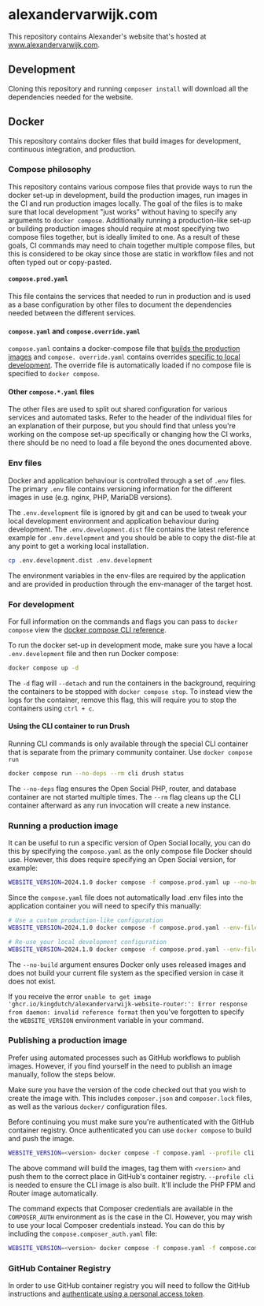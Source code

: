 # alexandervarwijk.com
This repository contains Alexander's website that's hosted at www.alexandervarwijk.com.

## Development
Cloning this repository and running `composer install` will download all the
dependencies needed for the website.

## Docker
This repository contains docker files that build images for development, continuous integration,
and production.

### Compose philosophy
This repository contains various compose files that provide ways to run the docker set-up in
development, build the production images, run images in the CI and run production images locally.
The goal of the files is to make sure that local development "just works" without having to
specify any arguments to `docker compose`. Additionally running a production-like set-up or building
production images should require at most specifying two compose files together, but is ideally
limited to one. As a result of these goals, CI commands may need to chain together multiple compose
files, but this is considered to be okay since those are static in workflow files and not often
typed out or copy-pasted.

#### `compose.prod.yaml`
This file contains the services that needed to run in production and is used as a base
configuration by other files to document the dependencies needed between the different services.

#### `compose.yaml` and `compose.override.yaml`
`compose.yaml` contains a docker-compose file that
[builds the production images](#publishing-a-production-image) and `compose. override.yaml`
contains overrides [specific to local development](#for-development). The override file is
automatically loaded if no compose file is specified to `docker compose`.

#### Other `compose.*.yaml` files
The other files are used to split out shared configuration for various services and automated
tasks. Refer to the header of the individual files for an explanation of their purpose, but you
should find that unless you're working on the compose set-up specifically or changing how the CI
works, there should be no need to load a file beyond the ones documented above.

### Env files
Docker and application behaviour is controlled through a set of `.env` files. The primary `.env`
file contains versioning information for the different images in use (e.g. nginx, PHP, MariaDB
versions).

The `.env.development` file is ignored by git and can be used to tweak your local development
environment and application behaviour during development. The `.env.development.dist`  file
contains the latest reference example for `.env.development` and you should be able to copy the
dist-file at any point to get a working local installation.

```bash
cp .env.development.dist .env.development
```

The environment variables in the env-files are required by the application and are provided in
production through the env-manager of the target host.

### For development
For full information on the commands and flags you can pass to `docker compose` view the
[docker compose CLI reference](https://docs.docker.com/compose/reference/).

To run the docker set-up in development mode, make sure you have a local `.env.development` file and
then run Docker compose:
```bash
docker compose up -d
```

The `-d` flag  will `--detach` and run the containers in the background, requiring the
containers to be stopped with `docker compose stop`. To instead view the
logs for the container, remove this flag, this will require you to stop the containers using
`ctrl + c`.

#### Using the CLI container to run Drush
Running CLI commands is only available through the special CLI container that is separate from
the primary community container. Use `docker compose run`

```bash
docker compose run --no-deps --rm cli drush status
```

The `--no-deps` flag ensures the Open Social PHP, router, and database container are not started
multiple times. The `--rm` flag cleans up the CLI container afterward as any run invocation
will create a new instance.

### Running a production image
It can be useful to run a specific version of Open Social locally, you can do this by specifying
the `compose.yaml` as the only compose file Docker should use. However, this does require
specifying an Open Social version, for example:

```bash
WEBSITE_VERSION=2024.1.0 docker compose -f compose.prod.yaml up --no-build -d
```

Since the `compose.yaml` file does not automatically load .env files into the application
container you will need to specify this manually:
```bash
# Use a custom production-like configuration
WEBSITE_VERSION=2024.1.0 docker compose -f compose.prod.yaml --env-file=.env --env-file=.env.production up --no-build  -d

# Re-use your local development configuration
WEBSITE_VERSION=2024.1.0 docker compose -f compose.prod.yaml --env-file=.env --env-file=.env.development up --no-build  -d
```

The `--no-build` argument ensures Docker only uses released images and does not build your
current file system as the specified version in case it does not exist.

If you receive the error `unable to get image 'ghcr.io/kingdutch/alexandervarwijk-website-router:':
Error response from daemon: invalid reference format` then you've forgotten to specify the
`WEBSITE_VERSION` environment variable in your command.

### Publishing a production image
Prefer using automated processes such as GitHub workflows to publish images. However, if you
find yourself in the need to publish an image manually, follow the steps below.

Make sure you have the version of the code checked out that you wish to create the image with.
This includes `composer.json` and `composer.lock` files, as well as the various `docker/`
configuration files.

Before continuing you must make sure you're authenticated with the GitHub container registry.
Once authenticated you can use `docker compose` to build and push the image.

```bash
WEBSITE_VERSION=<version> docker compose -f compose.yaml --profile cli build --push
```

The above command will build the images, tag them with `<version>` and push them to the correct
place in GitHub's container registry. `--profile cli` is needed to ensure the CLI image is also
built. It'll include the PHP FPM and Router image automatically.

The command expects that Composer credentials are available in the `COMPOSER_AUTH` environment
as is the case in the CI. However, you may wish to use your local Composer credentials instead.
You can do this by including the `compose.composer_auth.yaml` file:

```bash
WEBSITE_VERSION=<version> docker compose -f compose.yaml -f compose.composer_auth.yaml --profile cli build --push
```

### GitHub Container Registry
In order to use GitHub container registry you will need to follow the GitHub instructions and
[authenticate using a personal access token](https://docs.github.com/en/packages/working-with-a-github-packages-registry/working-with-the-container-registry#authenticating-with-a-personal-access-token-classic).
